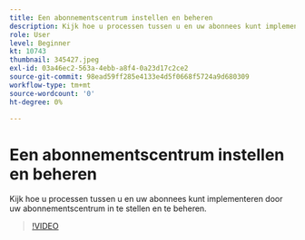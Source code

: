 ```yaml
---
title: Een abonnementscentrum instellen en beheren
description: Kijk hoe u processen tussen u en uw abonnees kunt implementeren door uw abonnementscentrum in te stellen en te beheren.
role: User
level: Beginner
kt: 10743
thumbnail: 345427.jpeg
exl-id: 03a46ec2-563a-4ebb-a8f4-0a23d17c2ce2
source-git-commit: 98ead59ff285e4133e4d5f0668f5724a9d680309
workflow-type: tm+mt
source-wordcount: '0'
ht-degree: 0%

---
```


# Een abonnementscentrum instellen en beheren

Kijk hoe u processen tussen u en uw abonnees kunt implementeren door uw abonnementscentrum in te stellen en te beheren.

>[!VIDEO](https://video.tv.adobe.com/v/345427/?quality=12&learn=on)
